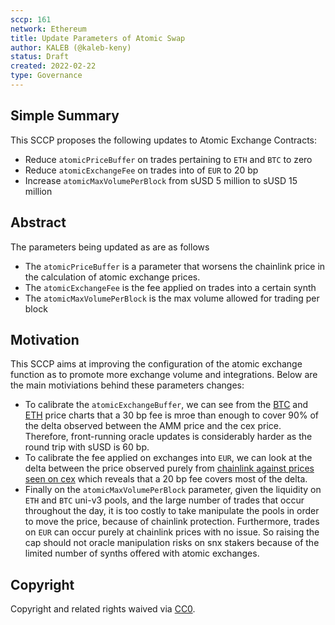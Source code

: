 ```yaml
---
sccp: 161
network: Ethereum
title: Update Parameters of Atomic Swap
author: KALEB (@kaleb-keny)
status: Draft
created: 2022-02-22
type: Governance
---
```


## Simple Summary

<!--"If you can't explain it simply, you don't understand it well enough." Provide a simplified and layman-accessible explanation of the SCCP.-->

This SCCP proposes the following updates to Atomic Exchange Contracts: 
- Reduce `atomicPriceBuffer` on trades pertaining to `ETH` and `BTC` to zero
- Reduce `atomicExchangeFee` on trades into of `EUR` to 20 bp
- Increase `atomicMaxVolumePerBlock` from sUSD 5 million to sUSD 15 million

## Abstract

<!--A short (~200 word) description of the variable change proposed.-->
The parameters being updated as are as follows
- The `atomicPriceBuffer` is a parameter that worsens the chainlink price in the calculation of atomic exchange prices.
- The `atomicExchangeFee` is the fee applied on trades into a certain synth
-  The `atomicMaxVolumePerBlock` is the max volume allowed for trading per block


## Motivation

<!--The motivation is critical for SCCPs that want to update variables within Synthetix. It should clearly explain why the existing variable is not incentive aligned. SCCP submissions without sufficient motivation may be rejected outright.-->

This SCCP aims at improving the configuration of the atomic exchange function as to promote more exchange volume and integrations. Below are the main motiviations behind these parameters changes:
- To calibrate the `atomicExchangeBuffer`, we can see from the [BTC](https://ibb.co/ZmP1yKL) and [ETH](https://ibb.co/SfY5FMX) price charts that a 30 bp fee is mroe than enough to cover 90% of the delta observed between the AMM price and the cex price. Therefore, front-running oracle updates is considerably harder as the round trip with sUSD is 60 bp.
- To calibrate the fee applied on exchanges into `EUR`, we can look at the delta between the price observed purely from [chainlink against prices seen on cex](https://ibb.co/YhbgWX5) which reveals that a 20 bp fee covers most of the delta.
- Finally on the `atomicMaxVolumePerBlock` parameter, given the liquidity on `ETH` and `BTC` uni-v3 pools, and the large number of trades that occur throughout the day, it is too costly to take manipulate the pools in order to move the price, because of chainlink protection. Furthermore, trades on `EUR` can occur purely at chainlink prices with no issue. So raising the cap should not oracle manipulation  risks on snx stakers because of the limited number of synths offered with atomic exchanges.


## Copyright

Copyright and related rights waived via [CC0](https://creativecommons.org/publicdomain/zero/1.0/).
